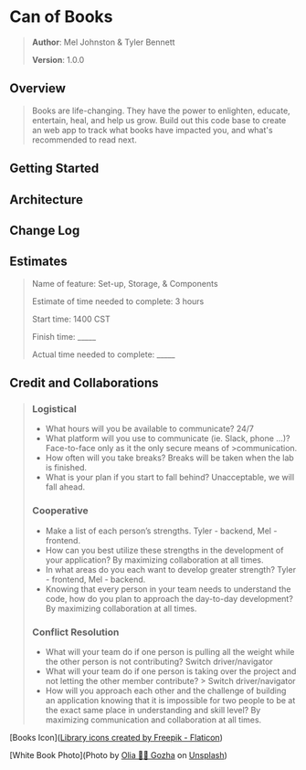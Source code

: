 # Can of Books

>**Author**: Mel Johnston & Tyler Bennett
>
>**Version**: 1.0.0 

## Overview
> Books are life-changing. They have the power to enlighten, educate, entertain, heal, and help us grow. Build out this code base to create an web app to track what books have impacted you, and what's recommended to read next.

## Getting Started
<!-- What are the steps that a user must take in order to build this app on their own machine and get it running? -->

## Architecture
<!-- Provide a detailed description of the application design. What technologies (languages, libraries, etc) you're using, and any other relevant design information. -->

## Change Log
<!-- Use this area to document the iterative changes made to your application as each feature is successfully implemented. Use time stamps. Here's an example:

01-01-2001 4:59pm - Application now has a fully-functional express server, with a GET route for the location resource. -->

## Estimates

> Name of feature: Set-up, Storage, & Components
>
> Estimate of time needed to complete: 3 hours
>
> Start time: 1400 CST
>
> Finish time: _____
>
> Actual time needed to complete: _____

## Credit and Collaborations
>
> ### Logistical
>
> - What hours will you be available to communicate? 24/7
> - What platform will you use to communicate (ie. Slack, phone …)? Face-to-face only as it the only secure means of >communication.
> - How often will you take breaks? Breaks will be taken when the lab is finished.
> - What is your plan if you start to fall behind? Unacceptable, we will fall ahead.
>
> ### Cooperative
>
> - Make a list of each person’s strengths. Tyler - backend, Mel - frontend.
> - How can you best utilize these strengths in the development of your application? By maximizing collaboration at all times. 
> - In what areas do you each want to develop greater strength? Tyler - frontend, Mel - backend. 
> - Knowing that every person in your team needs to understand the code, how do you plan to approach the day-to-day development? By maximizing collaboration at all times.
>
> ### Conflict Resolution
>
> - What will your team do if one person is pulling all the weight while the other person is not contributing? Switch driver/navigator
> - What will your team do if one person is taking over the project and not letting the other member contribute? > Switch driver/navigator
> - How will you approach each other and the challenge of building an application knowing that it is impossible for two people to be at the exact same place in understanding and skill level? By maximizing communication and collaboration at all times.


[Books Icon](<a href="https://www.flaticon.com/free-icons/library" title="library icons">Library icons created by Freepik - Flaticon</a>)

[White Book Photo](Photo by <a href="https://unsplash.com/es/@olia?utm_source=unsplash&utm_medium=referral&utm_content=creditCopyText">Olia 💙💛 Gozha</a> on <a href="https://unsplash.com/images/things/book?utm_source=unsplash&utm_medium=referral&utm_content=creditCopyText">Unsplash</a>)
  